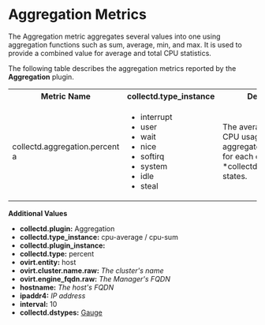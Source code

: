 # Aggregation Metrics

The Aggregation metric aggregates several values into one using aggregation functions such as sum, average, min, and max. It is used to provide a combined value for average and total CPU statistics.

The following table describes the aggregation metrics reported by the **Aggregation** plugin.

<table>
<tr>
<th>Metric Name</th>
<th>collectd.type_instance</th>
<th>Description</th>
</tr>
<tr>
<td>collectd.aggregation.percent a</td>
<td><ul>
<li>interrupt</li>
<li>user</li>
<li>wait</li>
<li>nice</li>
<li>softirq</li>
<li>system</li>
<li>idle</li>
<li>steal</li>
</ul></td>
<td>The average and total CPU usage, as an aggregated percentage, for each of the *collectd.type_instance* states.</td>
</tr>
</table>

**Additional Values**

* **collectd.plugin:** Aggregation
* **collectd.type_instance:** cpu-average / cpu-sum
* **collectd.plugin_instance:** 
* **collectd.type:** percent
* **ovirt.entity:** host
* **ovirt.cluster.name.raw:** *The cluster's name*
* **ovirt.engine_fqdn.raw:** *The Manager's FQDN*
* **hostname:** *The host's FQDN*
* **ipaddr4:** *IP address*
* **interval:** 10
* **collectd.dstypes:** [Gauge](../Gauge)
